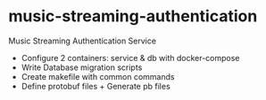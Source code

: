 # music-streaming-authentication
Music Streaming Authentication Service

- Configure 2 containers: service & db with docker-compose
- Write Database migration scripts
- Create makefile with common commands
- Define protobuf files + Generate pb files